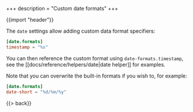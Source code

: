 +++
description = "Custom date formats"
+++

{{import "header"}}

The `date` settings allow adding custom data format specifiers:

```toml
[date.formats]
timestamp = "%s"
```

You can then reference the custom format using `date-formats.timestamp`, see the [[docs/reference/helpers/date|date helper]] for examples.

Note that you can overwrite the built-in formats if you wish to, for example:

```toml
[date.formats]
date-short = "%d/%m/%y"
```

{{> back}}
